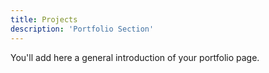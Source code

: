 ```yaml
---
title: Projects
description: 'Portfolio Section'
---
```


You'll add here a general introduction of your portfolio page.